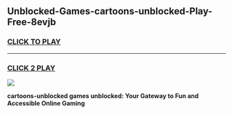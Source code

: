 
## Unblocked-Games-cartoons-unblocked-Play-Free-8evjb
<h3>
<a href="https://premium76.site?title=cartoons-unblocked&ref=21A">CLICK TO PLAY</a></h3>
<hr>

<h3>
<a href="https://premium76.site?title=cartoons-unblocked&ref=21A">CLICK 2 PLAY</a>
  
</h3>

<a href="https://premium76.site?title=cartoons-unblocked&ref=21A"><img src="https://clearcache.store/games.png"></a>


**cartoons-unblocked games unblocked: Your Gateway to Fun and Accessible Online Gaming**
